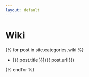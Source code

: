 ```yaml
---
layout: default
---
```


# Wiki

{% for post in site.categories.wiki %}

* [{{ post.title }}]({{ post.url }})

{% endfor %}
